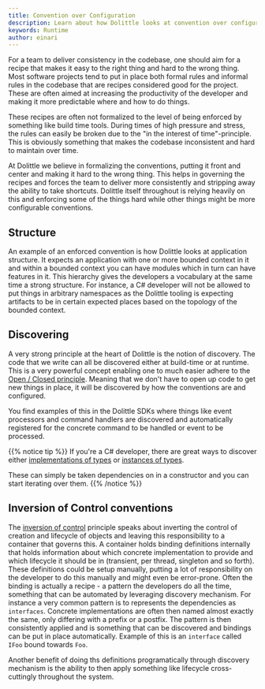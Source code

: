 ```yaml
---
title: Convention over Configuration
description: Learn about how Dolittle looks at convention over configuration and vice versa
keywords: Runtime
author: einari
---
```


For a team to deliver consistency in the codebase, one should aim for a recipe that makes it easy to the right thing and
hard to the wrong thing. Most software projects tend to put in place both formal rules and informal rules in the codebase
that are recipes considered good for the project. These are often aimed at increasing the productivity of the developer and
making it more predictable where and how to do things.

These recipes are often not formalized to the level of being enforced by something like build time tools.
During times of high pressure and stress, the rules can easily be broken due to the "in the interest of time"-principle.
This is obviously something that makes the codebase inconsistent and hard to maintain over time.

At Dolittle we believe in formalizing the conventions, putting it front and center and making it hard to the wrong thing.
This helps in governing the recipes and forces the team to deliver more consistently and stripping away the ability to
take shortcuts. Dolittle itself throughout is relying heavily on this and enforcing some of the things hard while other things
might be more configurable conventions.

## Structure

An example of an enforced convention is how Dolittle looks at application structure. It expects an application with one or more
bounded context in it and within a bounded context you can have modules which in turn can have features in it. This hierarchy
gives the developers a vocabulary at the same time a strong structure. For instance, a C# developer will not be allowed to put
things in arbitrary namespaces as the Dolittle tooling is expecting artifacts to be in certain expected places based on the
topology of the bounded context.

## Discovering

A very strong principle at the heart of Dolittle is the notion of discovery. The code that we write can all be discovered either
at build-time or at runtime. This is a very powerful concept enabling one to much easier adhere to the [Open / Closed principle](https://en.wikipedia.org/wiki/Open–closed_principle).
Meaning that we don't have to open up code to get new things in place, it will be discovered by how the conventions are and configured.

You find examples of this in the Dolittle SDKs where things like event processors and command handlers are discovered and automatically
registered for the concrete command to be handled or event to be processed.

{{% notice tip %}}
If you're a C# developer, there are great ways to discover either [implementations of types](https://github.com/dolittle/DotNET.Fundamentals/blob/master/Source/Types/IImplementationsOf.cs) or [instances of types](https://github.com/dolittle/DotNET.Fundamentals/blob/master/Source/Types/IInstancesOf.cs).

These can simply be taken dependencies on in a constructor and you can start iterating over them.
{{% /notice %}}

## Inversion of Control conventions

The [inversion of control](https://en.wikipedia.org/wiki/Inversion_of_control) principle speaks about inverting the control of creation
and lifecycle of objects and leaving this responsibility to a container that governs this. A container holds binding definitions
internally that holds information about which concrete implementation to provide and which lifecycle it should be in
(transient, per thread, singleton and so forth). These definitions could be setup manually, putting a lot of responsibility
on the developer to do this manually and might even be error-prone. Often the binding is actually a recipe - a pattern the developers
do all the time, something that can be automated by leveraging discovery mechanism. For instance a very common pattern is to represents
the dependencies as `interfaces`. Concrete implementations are often then named almost exactly the same, only differing with a prefix
or a postfix. The pattern is then consistently applied and is something that can be discovered and bindings can be put in place
automatically. Example of this is an `interface` called `IFoo` bound towards `Foo`.

Another benefit of doing ths definitions programatically through discovery mechanism is the ability to then apply something like
lifecycle cross-cuttingly throughout the system.
